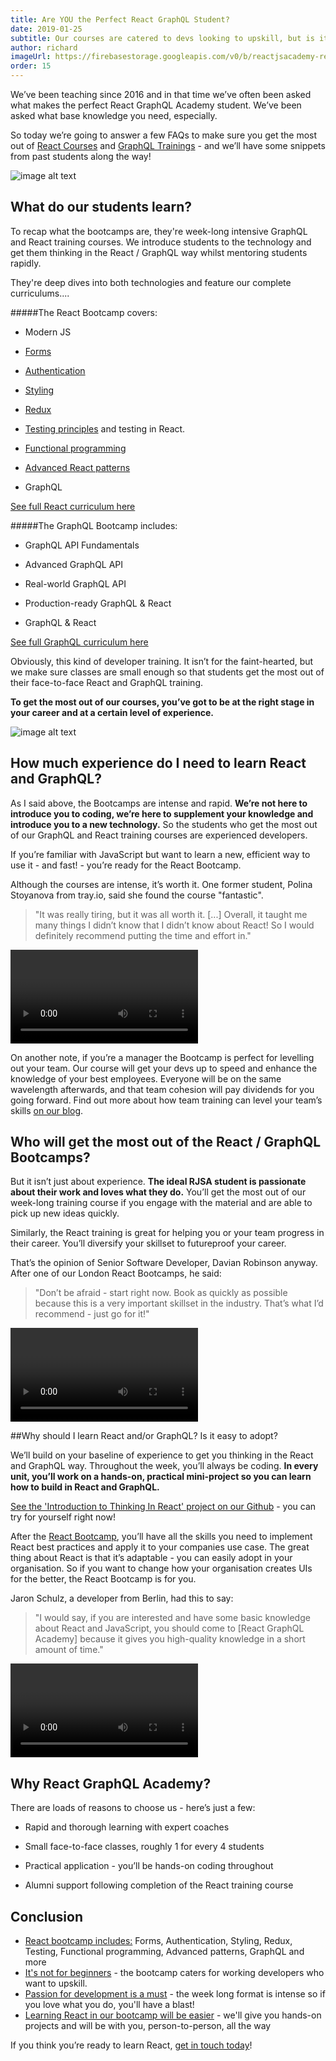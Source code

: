 ```yaml
---
title: Are YOU the Perfect React GraphQL Student?
date: 2019-01-25
subtitle: Our courses are catered to devs looking to upskill, but is it right for you?!
author: richard
imageUrl: https://firebasestorage.googleapis.com/v0/b/reactjsacademy-react.appspot.com/o/blog%20post%20images%2FperfectReactStudent%2FIMG_0414.jpg?alt=media&
order: 15
---
```


We’ve been teaching since 2016 and in that time we’ve often been asked what makes the perfect React GraphQL Academy student. We’ve been asked what base knowledge you need, especially.

So today we’re going to answer a few FAQs to make sure you get the most out of [React Courses](/react/training/) and [GraphQL Trainings](/graphql/training/) - and we’ll have some snippets from past students along the way!

![image alt text](https://firebasestorage.googleapis.com/v0/b/reactjsacademy-react.appspot.com/o/blog%20post%20images%2FperfectReactStudent%2Fimage_1.jpg?alt=media&)

## What do our students learn? <a name="react-bootcamp-syllabus"></a>

To recap what the bootcamps are, they're week-long intensive GraphQL and React training courses. We introduce students to the technology and get them thinking in the React / GraphQL way whilst mentoring students rapidly.

They're deep dives into both technologies and feature our complete curriculums....

#####The React Bootcamp covers:

- Modern JS

- [Forms](/blog/react-forms-controlled-and-uncontrolled-components/)

- [Authentication](/blog/secure-react-apps-using-JWT-and-react-router/)

- [Styling](/blog/styling-in-react/)

- [Redux](/blog/introduction-to-redux-explained-with-simple-examples/)

- [Testing principles](/blog/unit-testing-fundamentals-explained-using-javascript/) and testing in React.

- [Functional programming](https://advanced-react-patterns.reactjs.academy/composition)

- [Advanced React patterns](https://advanced-react-patterns.reactjs.academy/higher-order-components)

- GraphQL

[See full React curriculum here](/react/curriculum?tab=React%20Bootcamp&section=day1)

#####The GraphQL Bootcamp includes:

- GraphQL API Fundamentals

- Advanced GraphQL API

- Real-world GraphQL API

- Production-ready GraphQL & React

- GraphQL & React

[See full GraphQL curriculum here](/graphql/curriculum)

Obviously, this kind of developer training. It isn’t for the faint-hearted, but we make sure classes are small enough so that students get the most out of their face-to-face React and GraphQL training.

**To get the most out of our courses, you’ve got to be at the right stage in your career and at a certain level of experience.**

![image alt text](https://firebasestorage.googleapis.com/v0/b/reactjsacademy-react.appspot.com/o/blog%20post%20images%2FperfectReactStudent%2Fimage_2.jpg?alt=media&)

## How much experience do I need to learn React and GraphQL? <a name="developer-student-level"></a>

As I said above, the Bootcamps are intense and rapid. **We’re not here to introduce you to coding, we’re here to supplement your knowledge and introduce you to a new technology.** So the students who get the most out of our GraphQL and React training courses are experienced developers.

If you’re familiar with JavaScript but want to learn a new, efficient way to use it - and fast! - you’re ready for the React Bootcamp.

Although the courses are intense, it’s worth it. One former student, Polina Stoyanova from tray.io, said she found the course "fantastic".

> "It was really tiring, but it was all worth it. [...] Overall, it taught me many things I didn’t know that I didn’t know about React! So I would definitely recommend putting the time and effort in."

<video youtube-id="6hmKu1-vW-8" ></video>

On another note, if you’re a manager the Bootcamp is perfect for levelling out your team. Our course will get your devs up to speed and enhance the knowledge of your best employees. Everyone will be on the same wavelength afterwards, and that team cohesion will pay dividends for you going forward. Find out more about how team training can level your team’s skills [on our blog](https://reactgraphql.academy/blog/5-reasons-why-advanced-dev-training-will-keep-your-company-tech-relevant/).

<marketingcard text="Check out the latest dates for all our React Courses" to="/react/training/" button-text="Learn React with us!"></marketingcard>

## Who will get the most out of the React / GraphQL Bootcamps? <a name="passionate-react-developers"></a>

But it isn’t just about experience. **The ideal RJSA student is passionate about their work and loves what they do.** You’ll get the most out of our week-long training course if you engage with the material and are able to pick up new ideas quickly.

Similarly, the React training is great for helping you or your team progress in their career. You’ll diversify your skillset to futureproof your career.

That’s the opinion of Senior Software Developer, Davian Robinson anyway. After one of our London React Bootcamps, he said:

> "Don’t be afraid - start right now. Book as quickly as possible because this is a very important skillset in the industry. That’s what I’d recommend - just go for it!"

<video youtube-id="8C09x9D_4kk" ></video>

##Why should I learn React and/or GraphQL? Is it easy to adopt? <a name="react-easy-to-learn"></a>

We’ll build on your baseline of experience to get you thinking in the React and GraphQL way. Throughout the week, you’ll always be coding. **In every unit, you’ll work on a hands-on, practical mini-project so you can learn how to build in React and GraphQL.**

[See the 'Introduction to Thinking In React' project on our Github](https://github.com/reactgraphqlacademy/thinking-in-react) - you can try for yourself right now!

After the [React Bootcamp](/react/training/bootcamp/), you’ll have all the skills you need to implement React best practices and apply it to your companies use case. The great thing about React is that it’s adaptable - you can easily adopt in your organisation. So if you want to change how your organisation creates UIs for the better, the React Bootcamp is for you.

Jaron Schulz, a developer from Berlin, had this to say:

> "I would say, if you are interested and have some basic knowledge about React and JavaScript, you should come to [React GraphQL Academy] because it gives you high-quality knowledge in a short amount of time."

<video youtube-id="3ILCb7drlis" ></video>

<marketingcard text="Check out the latest dates for all our GraphQL Courses" to="/graphql/training/" button-text="Learn GraphQL with us!"></marketingcard>

## Why React GraphQL Academy?

There are loads of reasons to choose us - here’s just a few:

- Rapid and thorough learning with expert coaches

- Small face-to-face classes, roughly 1 for every 4 students

- Practical application - you’ll be hands-on coding throughout

- Alumni support following completion of the React training course
  <a name="conclusion"></a>

## Conclusion

- [React bootcamp includes:](#react-bootcamp-syllabus) Forms, Authentication, Styling, Redux, Testing, Functional programming, Advanced patterns, GraphQL and more
- [It's not for beginners](#developer-student-level) - the bootcamp caters for working developers who want to upskill.
- [Passion for development is a must](#passionate-react-developers) - the week long format is intense so if you love what you do, you'll have a blast!
- [Learning React in our bootcamp will be easier](#react-easy-to-learn) - we'll give you hands-on projects and will be with you, person-to-person, all the way

If you think you’re ready to learn React, [get in touch today](#contact-us)!

